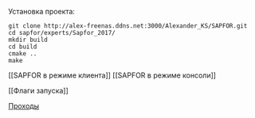

Установка проекта: 

```
git clone http://alex-freenas.ddns.net:3000/Alexander_KS/SAPFOR.git
cd sapfor/experts/Sapfor_2017/  
mkdir build  
cd build  
cmake ..  
make
```


[[SAPFOR в режиме клиента]]
[[SAPFOR в режиме консоли]]

[[Флаги запуска]]

[Проходы](<passes.md>)


